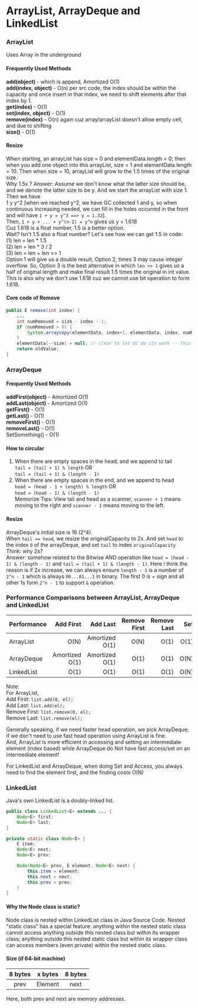 # ArrayList, ArrayDeque and LinkedList 

### ArrayList
Uses Array in the underground  

#### Frequently Used Methods
**add(object)** - which is append, Amortized O(1)   
**add(index, object)** - O(n) per src code, the index should be within the capacity and once insert in that index, we need to shift elements after that index by 1.  
**get(index)** - O(1)   
**set(index, object)** - O(1)  
**remove(index)** - O(n) again cuz array/arrayList doesn't allow empty cell, and due to shifting  
**size()** - O(1) 

#### Resize
When starting, an arrayList has size = 0 and elementData.length = 0; then when you add one object into this arrayList, size = 1 and elementData.length = 10. Then when size = 10, arrayList will grow to the 1.5 times of the original size.  
Why 1.5x ?
Answer: Assume we don't know what the latter size should be, and we denote the latter size to be y. And we start the arrayList with size 1. Then we have  
1 y y^2  [when we reached y^2, we have GC collected 1 and y, so when continuous increasing needed, we can fill in the holes occurred in the front and will have ```1 + y = y^3 ==> y = 1.32```].  
Then, ```1 + y + ... + y^(n-2) = y^n``` gives us y = 1.618  
Cuz 1.618 is a float number, 1.5 is a better option.  
Wait? Isn't 1.5 also a float number? Let's see how we can get 1.5 in code:  
(1) len = len * 1.5  
(2) len = len * 3 / 2  
(3) len = len + len >> 1  
Option 1 will give us a double result, Option 2, times 3 may cause integer overflow. So, Option 3 is the best alternative in which ```len >> 1``` gives us a half of original length and make final result 1.5 times the original in int value. This is also why we don't use 1.618 cuz we cannot use bit operation to form 1.618.  

#### Core code of Remove
```java
public E remove(int index) {
	...
	int numRemoved = size - index - 1;
	if (numRemoved > 0) {
		System.arraycopy(elementData, index+1, elementData, index, numMoved);
	}
	elementData[--size] = null; // clear to let GC do its work -- this step is necessary otherwise memory overflow..
	return oldValue;
}
```

### ArrayDeque

#### Frequently Used Methods
**addFirst(object)** - Amortized O(1)  
**addLast(object)** - Amortized O(1)  
**getFirst()** - O(1)  
**getLast()** - O(1)  
**removeFirst()** - O(1)  
**removeLast()** - O(1)  
SetSomething() - O(1)   

#### How to circular
1. When there are empty spaces in the head, and we append to tail  
```tail = (tail + 1) % length``` OR  
```tail = (tail + 1) & (length - 1)```  
2. When there are empty spaces in the end, and we append to head  
```head = (head - 1 + length) % length``` OR  
```head = (head - 1) & (length - 1)```  
Memorize Tips: View tail and head as a scanner, ```scanner + 1``` means moving to the right and ```scanner - 1``` means moving to the left.


#### Resize 
ArrayDeque's initial size is 16 (2^4).  
When ```tail == head```, we resize the originalCapacity to 2x. And set ```head``` to the index ```0``` of the arrayDeque, and set ```tail``` to index ```originalCapacity```  
Think: why 2x?  
Answer: somehow related to the Bitwise AND operation like ```head = (head - 1) & (length - 1)``` and ```tail = (tail + 1) & (length - 1)```. Here I think the reason is if 2x increase, we can always ensure ```length - 1``` is a number of ```2^n - 1``` which is always ```00...01...1``` in binary. The first 0 is + sign and all other 1s form ```2^n - 1``` to support ```&``` operation.  


### Performance Comparisons between ArrayList, ArrayDeque and LinkedList
| Performance   | Add First       | Add Last      | Remove First  | Remove Last | Set | Access |
| ------------- |----------------:| -------------:|--------------:|------------:|----:|-------:|
| ArrayList     |  O(N)           | Amortized O(1)| O(N)          |   O(1)      |O(1) | O(1)   |
| ArrayDeque    |  Amortized O(1) | Amortized O(1)| O(1)          |   O(1)      |O(N) | O(N)   |
| LinkedList    |  O(1)           | O(1)          | O(1)          |   O(1)      |O(N) | O(N)   |

Note:  
For ArrayList,  
Add First: ```list.add(0, el);```  
Add Last: ```list.add(el);```  
Remove First: ```list.remove(0, el);```  
Remove Last: ```list.remove(el);```  

Generally speaking, if we need faster head operation, we pick ArrayDeque; if we don't need to use fast head operation using ArrayList is fine.  
And, ArrayList is more efficient in accessing and setting an intermediate element (index based) while ArrayDeque do Not have fast access/set on an intermediate element!  

For LinkedList and ArrayDeque, when doing Set and Access, you always need to find the element first, and the finding costs O(N)  


### LinkedList
Java's own LinkedList is a doubly-linked list.  
```java
public class LinkedList<E> extends ... {
	Node<E> first;
	Node<E> last;
}
```
```java
private static class Node<E> {
	E item;
	Node<E> next;
	Node<E> prev;

	Node(Node<E> prev, E element, Node<E> next) {
		this.item = element;
		this.next = next;
		this.prev = prev;
	}
}
```

#### Why the Node class is static?
Node class is nested within LinkedList class in Java Source Code. Nested "static class" has a special feature: anything within the nested static class cannot access anything outside this nested class but within its wrapper class; anything outside this nested static class but within its wrapper class can access members (even private) within the nested static class.  

#### Size (if 64-bit machine)
| 8 bytes | x bytes | 8 bytes |
|:-------:|:-------:|:-------:|
| prev    | Element | next    |  

Here, both prev and next are memory addresses.  


